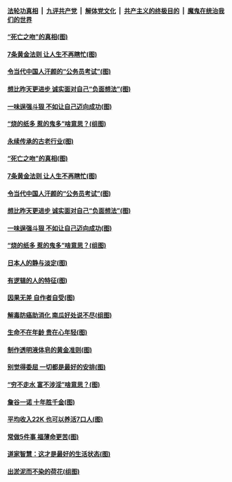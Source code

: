 ####  [法轮功真相](../../../../basic/blob/master/README.md?t=07040731) &nbsp;|&nbsp; [九评共产党](../../../../9ping.md/blob/master/README.md?t=07040731) &nbsp;|&nbsp; [解体党文化](../../../../jtdwh.md/blob/master/README.md?t=07040731)  &nbsp;|&nbsp; [共产主义的终极目的](../../../../gczydzjmd.md/blob/master/README.md?t=07040731) &nbsp;|&nbsp; [魔鬼在统治我们的世界](../../../../mgztzwmdsj.md/blob/master/README.md?t=07040731) 

#### [“死亡之吻”的真相(图)](../pages/p8/938205.md?t=07040731) 

#### [7条黄金法则 让人生不再瞎忙(图)](../pages/p8/938472.md?t=07040731) 

#### [令当代中国人汗颜的“公务员考试”(图)](../pages/p8/938246.md?t=07040731) 

#### [想比昨天更进步 诚实面对自己“负面想法”(图)](../pages/p8/938419.md?t=07040731) 

#### [一味逞强斗狠 不如让自己迈向成功(图)](../pages/p8/937701.md?t=07040731) 

#### [“烧的纸多 惹的鬼多”啥意思？(组图)](../pages/p8/938393.md?t=07040731) 

#### [永续传承的古老行业(图)](../pages/p8/938548.md?t=07040731) 

#### [“死亡之吻”的真相(图)](../pages/p8/938205.md?t=07040731) 

#### [7条黄金法则 让人生不再瞎忙(图)](../pages/p8/938472.md?t=07040731) 

#### [令当代中国人汗颜的“公务员考试”(图)](../pages/p8/938246.md?t=07040731) 

#### [想比昨天更进步 诚实面对自己“负面想法”(图)](../pages/p8/938419.md?t=07040731) 

#### [一味逞强斗狠 不如让自己迈向成功(图)](../pages/p8/937701.md?t=07040731) 

#### [“烧的纸多 惹的鬼多”啥意思？(组图)](../pages/p8/938393.md?t=07040731) 

#### [日本人的静与淡定(图)](../pages/p8/936769.md?t=07040731) 

#### [有逻辑的人的特征(图)](../pages/p8/938239.md?t=07040731) 

#### [因果无差 自作者自受(图)](../pages/p8/938272.md?t=07040731) 

#### [解毒防癌助消化 南瓜好处说不尽(组图)](../pages/p8/937975.md?t=07040731) 

#### [生命不在年龄 贵在心年轻(图)](../pages/p8/937698.md?t=07040731) 

#### [制作透明液体皂的黄金准则(图)](../pages/p8/938207.md?t=07040731) 

#### [别觉得委屈 一切都是最好的安排(图)](../pages/p8/921940.md?t=07040731) 

#### [“穷不走水 富不涉淫”啥意思？(图)](../pages/p8/938176.md?t=07040731) 

#### [詹谷一诺 十年胜千金(图)](../pages/p8/937705.md?t=07040731) 

#### [平均收入22K 也可以养活7口人(图)](../pages/p8/938104.md?t=07040731) 

#### [常做5件事 福薄命更苦(图)](../pages/p8/937990.md?t=07040731) 

#### [道家智慧：这才是最好的生活状态(图)](../pages/p8/900827.md?t=07040731) 

#### [出淤泥而不染的荷花(组图)](../pages/p8/937863.md?t=07040731) 

